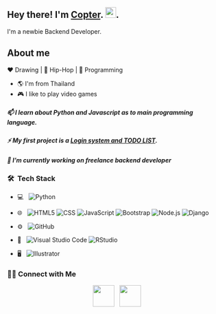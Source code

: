 
## <h2> Hey there! I'm [Copter](https://www.linkedin.com/in/paramet-khampoo-ngern-64a890205/). <img src="https://github.com/souvikguria98/souvikguria98/blob/master/Hi.gif" width="25">.</h2>
I'm a newbie Backend Developer.

## About me 
:heart: Drawing | :black_heart: Hip-Hop | :blue_heart: Programming

- :earth_americas: I'm from Thailand
- :video_game: I like to play video games
##### 📫 I learn about Python  and Javascript as to main programming language. 
##### ⚡ My first project is a [Login system and TODO LIST](https://github.com/CopKH/LoginSystem).
##### 🔭 I’m currently working on freelance backend developer


<h3> 🛠 &nbsp;Tech Stack</h3>

- 💻 &nbsp;
  ![Python](https://img.shields.io/badge/-Python-333333?style=flat&logo=python)

- 🌐 &nbsp;
  ![HTML5](https://img.shields.io/badge/-HTML5-333333?style=flat&logo=HTML5)
  ![CSS](https://img.shields.io/badge/-CSS-333333?style=flat&logo=CSS3&logoColor=1572B6)
  ![JavaScript](https://img.shields.io/badge/-JavaScript-333333?style=flat&logo=javascript)
  ![Bootstrap](https://img.shields.io/badge/-Bootstrap-333333?style=flat&logo=bootstrap&logoColor=563D7C)
  ![Node.js](https://img.shields.io/badge/-Node.js-333333?style=flat&logo=node.js)
  ![Django](https://img.shields.io/badge/-Django-333333?style=flat&logo=django)
- ⚙️ &nbsp;
  ![GitHub](https://img.shields.io/badge/-GitHub-333333?style=flat&logo=github)
  
- 🔧 &nbsp;
  ![Visual Studio Code](https://img.shields.io/badge/-Visual%20Studio%20Code-333333?style=flat&logo=visual-studio-code&logoColor=007ACC)
  ![RStudio](https://img.shields.io/badge/-Pycharm-333333?style=flat&logo=pycharm)
- 🖥 &nbsp;
  ![Illustrator](https://img.shields.io/badge/-Illustrator-333333?style=flat&logo=adobe-illustrator)






<h3> 🤝🏻 Connect with Me </h3>

<p align="center">
&nbsp; <a href="https://www.linkedin.com/in/paramet-khampoo-ngern-64a890205/" target="_blank" rel="noopener noreferrer"><img src="https://img.icons8.com/plasticine/100/000000/linkedin.png" width="50" /></a>
&nbsp; <a href="mailto:paramet@kkumail.com" target="_blank" rel="noopener noreferrer"><img src="https://img.icons8.com/plasticine/100/000000/gmail.png"  width="50" /></a>
</p>
